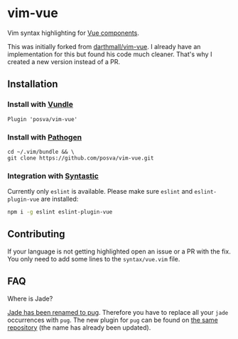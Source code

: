 # vim-vue

Vim syntax highlighting for [Vue
components](http://vuejs.org/guide/application.html#Single_File_Components).

This was initially forked from
[darthmall/vim-vue](https://github.com/darthmall/vim-vue). I already have an
implementation for this but found his code much cleaner. That's why I created a
new version instead of a PR.

## Installation

### Install with [Vundle](https://github.com/VundleVim/Vundle.vim)

`Plugin 'posva/vim-vue'`

### Install with [Pathogen](https://github.com/tpope/vim-pathogen)

```
cd ~/.vim/bundle && \
git clone https://github.com/posva/vim-vue.git
```

### Integration with [Syntastic](https://github.com/scrooloose/syntastic)

Currently only `eslint` is available. Please make sure `eslint` and
`eslint-plugin-vue` are installed:

```bash
npm i -g eslint eslint-plugin-vue
```

## Contributing

If your language is not getting highlighted open an issue or a PR with the fix.
You only need to add some lines to the `syntax/vue.vim` file.

## FAQ

Where is Jade?

[Jade has been renamed to pug](https://github.com/pugjs/jade/issues/2184).
Therefore you have to replace all your `jade` occurrences with `pug`. The new
plugin for `pug` can be found on [the same repository](https://github.com/digitaltoad/vim-pug) (the name has already been updated).

